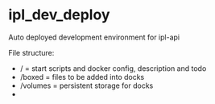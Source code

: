 # ipl_dev_deploy

Auto deployed development environment for ipl-api

File structure:
  - / =  start scripts and docker config, description and todo
  - /boxed = files to be added into docks
  - /volumes = persistent storage for docks
  -
